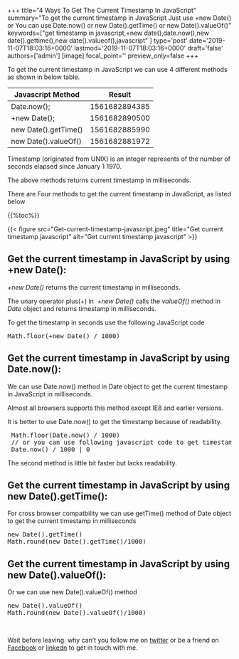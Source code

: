 +++
title="4 Ways To Get The Current Timestamp In JavaScript"
summary="To get the current timestamp in JavaScript Just use +new Date() or You can use Date.now() or new Date().getTime() or new Date().valueOf()"
keywords=["get timestamp in javascript,+new date(),date.now(),new date().gettime(),new date().valueof(),javascript"
]
type='post'
date='2019-11-07T18:03:16+0000'
lastmod='2019-11-07T18:03:16+0000'
draft='false'
authors=['admin']
[image]
focal_point=''
preview_only=false
+++

To get the current timestamp in JavaScript we can use 4 different methods as shown in below table.

<div class='table-responsive'><table class='table'><thead><tr class="row-1 odd"><th class="column-1">Javascript Method</th><th class="column-2">Result</th></tr></thead><tbody class="row-hover"><tr class="row-2 even"><td class="column-1">Date.now();</td><td class="column-2">1561682894385</td></tr><tr class="row-3 odd"><td class="column-1">+new Date();</td><td class="column-2">1561682890500</td></tr><tr class="row-4 even"><td class="column-1">new Date().getTime()</td><td class="column-2">1561682885990</td></tr><tr class="row-5 odd"><td class="column-1">new Date().valueOf()</td><td class="column-2">1561682881972</td></tr></tbody></table></div>

Timestamp (originated from UNIX) is an integer represents of the number of seconds elapsed since January 1 1970.

The above methods returns current timestamp in milliseconds.

There are Four methods to get the current timestamp in JavaScript, as listed below

{{%toc%}}

{{< figure src="Get-current-timestamp-javascript.jpeg" title="Get current timestamp javascript" alt="Get current timestamp javascript" >}}

## Get the current timestamp in JavaScript by using +new Date():

<em>+new Date()&nbsp;</em>returns the current timestamp in milliseconds.

The unary operator plus(+) in&nbsp; <em>+new Date()&nbsp;</em>calls the <em>valueOf()</em> method in <em>Date</em> object and returns timestamp in milliseconds.

To get the timestamp in seconds use the following JavaScript code

<pre>Math.floor(+new Date() / 1000)</pre>

## Get the current timestamp in JavaScript by using Date.now():

We can use Date.now() method in Date object to get the current timestamp in JavaScript in milliseconds.

Almost all browsers supports this method except IE8 and earlier versions.

It is better to use Date.now() to get the timestamp because of readability.

<pre>&nbsp;Math.floor(Date.now() / 1000)
 // or you can use following javascript code to get timestamp in seconds
 Date.now() / 1000 | 0</pre>

The second method is little bit faster but lacks readability.

## Get the current timestamp in JavaScript by using new Date().getTime():

For cross browser compatbility we can use getTime() method of Date object to get the current timestamp in milliseconds

<pre>new Date().getTime()
Math.round(new Date().getTime()/1000)</pre>

## Get the current timestamp in JavaScript by using new Date().valueOf():

Or we can use new Date().valueOf() method

<pre>new Date().valueOf()
Math.round(new Date().valueOf()/1000)</pre>

&nbsp;

Wait before leaving.
why can’t you follow me on <a href="https://twitter.com/arungudelli" target="_blank" rel="noopener">twitter</a> or be a friend on <a href="https://www.facebook.com/gudelliArun" target="_blank" rel="noopener">Facebook</a> or  <a href="https://www.linkedin.com/in/arungudelli/" target="_blank" rel="noopener">linkedn</a> to get in touch with me.







